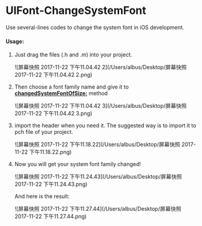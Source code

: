 # UIFont-ChangeSystemFont
Use several-lines codes to change the system font in iOS development.

#### Usage:

1. Just drag the files (.h and .m) into your project.

   ![屏幕快照 2017-11-22 下午11.04.42 2](/Users/albus/Desktop/屏幕快照 2017-11-22 下午11.04.42 2.png)

2. Then choose a font family name and give it to <u>**changedSystemFontOfSize:**</u> method

   ![屏幕快照 2017-11-22 下午11.04.42 3](/Users/albus/Desktop/屏幕快照 2017-11-22 下午11.04.42 3.png)

3. import the header when you need it. The suggested way is to import it to pch file of your project.

   ![屏幕快照 2017-11-22 下午11.18.22](/Users/albus/Desktop/屏幕快照 2017-11-22 下午11.18.22.png)

4. Now you will get your system font family changed!

   ![屏幕快照 2017-11-22 下午11.24.43](/Users/albus/Desktop/屏幕快照 2017-11-22 下午11.24.43.png)

   And here is the result:

   ![屏幕快照 2017-11-22 下午11.27.44](/Users/albus/Desktop/屏幕快照 2017-11-22 下午11.27.44.png)